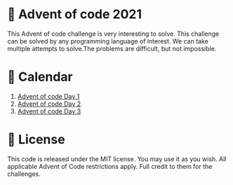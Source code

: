 # 🏇 Advent of code 2021

This Advent of code challenge is very interesting to solve. This challenge can be solved by any programming language of interest. We can take multiple attempts to solve.The problems are difficult, but not impossible.

# 📆 Calendar

1. [Advent of code Day 1](https://github.com/sudhasew/advent_of_code_2021_1/tree/main/day-1)
2. [Advent of code Day 2](https://github.com/sudhasew/advent_of_code_2021_1/tree/main/day-2)
3. [Advent of code Day 3](https://github.com/sudhasew/advent_of_code_2021/tree/main/day-3)

# 📜 License

This code is released under the MIT license. You may use it as you wish. All applicable Advent of Code restrictions apply. Full credit to them for the challenges.
